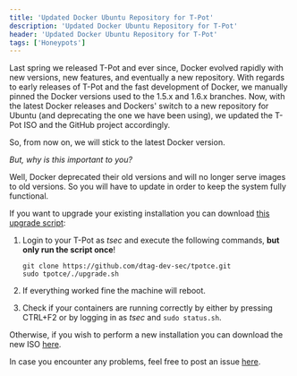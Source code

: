 ```yaml
---
title: 'Updated Docker Ubuntu Repository for T-Pot'
description: 'Updated Docker Ubuntu Repository for T-Pot'
header: 'Updated Docker Ubuntu Repository for T-Pot'
tags: ['Honeypots']
---
```


Last spring we released T-Pot and ever since, Docker evolved rapidly with new versions, new features, and eventually a new repository. With regards to early releases of T-Pot and the fast development of Docker, we manually pinned the Docker versions used to the 1.5.x and 1.6.x branches. Now, with the latest Docker releases and Dockers' switch to a new repository for Ubuntu (and deprecating the one we have been using), we updated the T-Pot ISO and the GitHub project accordingly.

<!--more-->

So, from now on, we will stick to the latest Docker version.

*But, why is this important to you?*

Well, Docker deprecated their old versions and will no longer serve images to old versions. So you will have to update in order to keep the system fully functional.

If you want to upgrade your existing installation you can download [this upgrade script](https://github.com/dtag-dev-sec/tpotce/blob/master/upgrade.sh):

1.	Login to your T-Pot as *tsec* and execute the following commands, **but only run the script once**!

		git clone https://github.com/dtag-dev-sec/tpotce.git
		sudo tpotce/./upgrade.sh

2.	If everything worked fine the machine will reboot.

3.	Check if your containers are running correctly by either by pressing CTRL+F2 or by logging in as *tsec* and `sudo status.sh`.

Otherwise, if you wish to perform a new installation you can download the new ISO [here](http://community-honeypot.de/tpotce.iso).


In case you encounter any problems, feel free to post an issue [here](https://github.com/dtag-dev-sec/tpotce/issues). 
